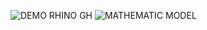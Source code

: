 ![DEMO RHINO GH](https://github.com/user-attachments/assets/39cae213-ff40-4431-ba38-54fd5575e637)
![MATHEMATIC MODEL](https://github.com/user-attachments/assets/2732ab93-3c7c-4817-8989-273496c79d75)
